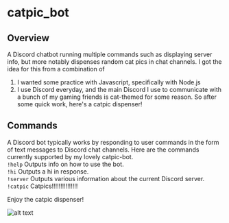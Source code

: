 # catpic_bot
## Overview
A Discord chatbot running multiple commands such as displaying server info, but more notably dispenses random cat pics in chat channels.
I got the idea for this from a combination of 
1. I wanted some practice with Javascript, specifically with Node.js
2. I use Discord everyday, and the main Discord I use to communicate with a bunch of my gaming friends is cat-themed for some reason.
So after some quick work, here's a catpic dispenser!

## Commands
A Discord bot typically works by responding to user commands in the form of text messages to Discord chat channels. Here are the
commands currently supported by my lovely catpic-bot.  
`!help` Outputs info on how to use the bot.  
`!hi` Outputs a hi in response.  
`!server` Outputs various information about the current Discord server.  
`!catpic` Catpics!!!!!!!!!!!!!!!  

Enjoy the catpic dispenser!

![alt text][logo]

[logo]: https://raw.githubusercontent.com/chrisvthai/catpic_bot/master/pics/To-infinity-and-beyond.jpeg "To infinity and beyond!"
